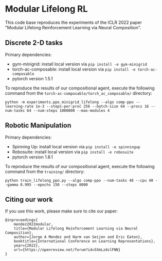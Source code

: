 # Modular Lifelong RL

This code base reproduces the experiments of the ICLR 2022 paper "Modular Lifelong Reinforcement Learning via Neural Composition". 

## Discrete 2-D tasks

Primary dependencies: 
- gym-minigrid: install local version via `pip install -e gym-minigrid`
- torch-ac-composable: install local version via `pip install -e torch-ac-composable`
- pytorch version 1.5.1

To reproduce the results of our compositional agent, execute the following command from the `torch-ac-composable/torch_ac_composable/` directory:

`python -m experiments.ppo_minigrid_lifelong --algo comp-ppo --learning-rate 1e-3 --steps-per-proc 256 --batch-size 64 --procs 16 --num-tasks 64 --num-steps 1000000 --max-modules 4`

## Robotic Manipulation

Primary dependencies:
- Spinning Up: install local version via `pip install -e spinningup`
- Robosuite: install local version via `pip install -e robosuite`
- pytorch version 1.8.1

To reproduce the results of our compositional agent, execute the following command from the `training/` directory:

`python train_lifelong_ppo.py --algo comp-ppo --num-tasks 48 --cpu 40 --gamma 0.995 --epochs 150 --steps 8000`

## Citing our work

If you use this work, please make sure to cite our paper:

```
@inproceedings{
    mendez2022modular,
    title={Modular Lifelong Reinforcement Learning via Neural Composition},
    author={Jorge A Mendez and Harm van Seijen and Eric Eaton},
    booktitle={International Conference on Learning Representations},
    year={2022},
    url={https://openreview.net/forum?id=5XmLzdslFNN}
}
```